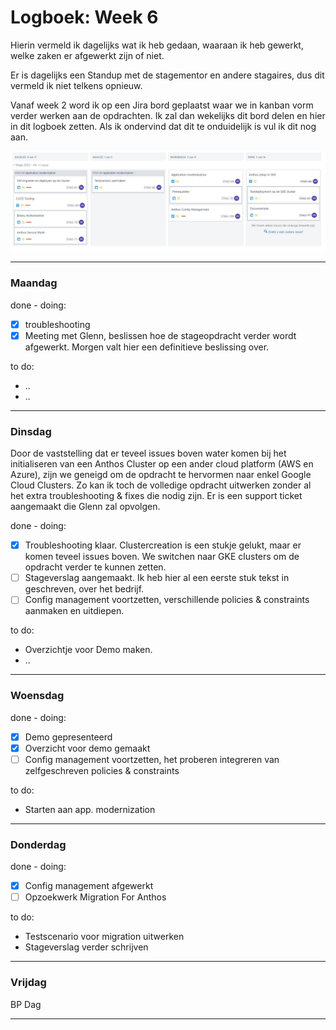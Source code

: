 # Logboek: Week 6

Hierin vermeld ik dagelijks wat ik heb gedaan, waaraan ik heb gewerkt, welke zaken er afgewerkt zijn of niet.

Er is dagelijks een Standup met de stagementor en andere stagaires, dus dit vermeld ik niet telkens opnieuw.

Vanaf week 2 word ik op een Jira bord geplaatst waar we in kanban vorm verder werken aan de opdrachten. Ik zal dan wekelijks dit bord delen en hier in dit logboek zetten. Als ik ondervind dat dit te onduidelijk is vul ik dit nog aan.

![kanban](img/kanban-w6.jpg)

---

### **Maandag**

done - doing:

- [x] troubleshooting
- [x] Meeting met Glenn, beslissen hoe de stageopdracht verder wordt afgewerkt. Morgen valt hier een definitieve beslissing over.

to do:

- ..
- ..

---

### **Dinsdag**

Door de vaststelling dat er teveel issues boven water komen bij het initialiseren van een Anthos Cluster op een ander cloud platform (AWS en Azure), zijn we geneigd om de opdracht te hervormen naar enkel Google Cloud Clusters. Zo kan ik toch de volledige opdracht uitwerken zonder al het extra troubleshooting & fixes die nodig zijn. Er is een support ticket aangemaakt die Glenn zal opvolgen.

done - doing:

- [x] Troubleshooting klaar. Clustercreation is een stukje gelukt, maar er komen teveel issues boven. We switchen naar GKE clusters om de opdracht verder te kunnen zetten.
- [ ] Stageverslag aangemaakt. Ik heb hier al een eerste stuk tekst in geschreven, over het bedrijf.
- [ ] Config management voortzetten, verschillende policies & constraints aanmaken en uitdiepen.

to do:

- Overzichtje voor Demo maken.
- ..

---

### **Woensdag**

done - doing:

- [x] Demo gepresenteerd
- [x] Overzicht voor demo gemaakt
- [ ] Config management voortzetten, het proberen integreren van zelfgeschreven policies & constraints

to do:

- Starten aan app. modernization

---

### **Donderdag**

done - doing:

- [x] Config management afgewerkt
- [ ] Opzoekwerk Migration For Anthos

to do:

- Testscenario voor migration uitwerken
- Stageverslag verder schrijven

---

### **Vrijdag**

BP Dag

---

